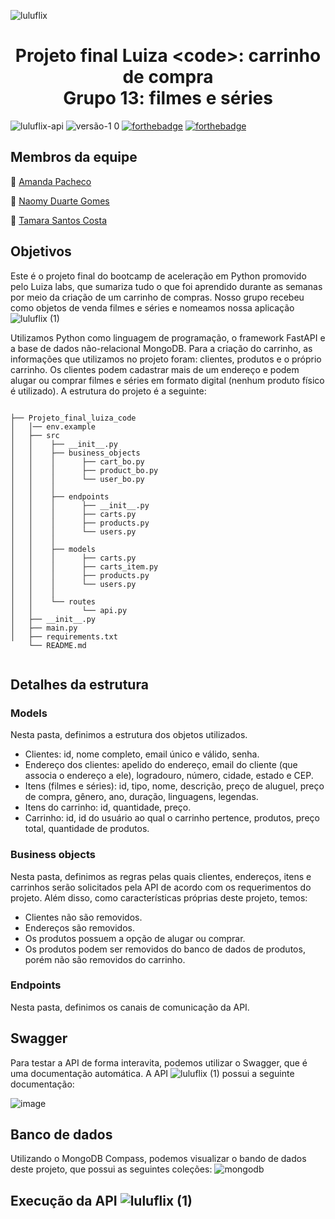 ![luluflix](https://user-images.githubusercontent.com/73078250/195168917-cd8de02a-777c-4d0b-82f8-2d42a8b0d27a.png)

<h1 align='center'> Projeto final Luiza &lt;code&gt;: carrinho de compra <br> Grupo 13: filmes e séries </h1>

![luluflix-api](https://user-images.githubusercontent.com/73078250/195190270-a51615cc-37dd-4021-850e-ab44499aad35.svg)
![versão-1 0](https://user-images.githubusercontent.com/73078250/195189793-cc7802c8-3c9a-4222-939d-7154fb6fc4bf.svg)
[![forthebadge](https://forthebadge.com/images/badges/it-works-why.svg)](https://forthebadge.com)
[![forthebadge](https://forthebadge.com/images/badges/made-with-python.svg)](https://forthebadge.com)


## Membros da equipe
:star2: <a href="https://www.linkedin.com/in/amandapq/"> Amanda Pacheco</a>

:star2: <a href="https://www.linkedin.com/in/naomyduarteg/"> Naomy Duarte Gomes</a>

:star2: <a href="https://www.linkedin.com/in/tamaradscosta/">Tamara Santos Costa</a>


## Objetivos

Este é o projeto final do bootcamp de aceleração em Python promovido pelo Luiza labs, que sumariza tudo o que foi aprendido durante as semanas por meio da criação de um carrinho de compras. Nosso grupo recebeu como objetos de venda filmes e séries e nomeamos nossa aplicação ![luluflix (1)](https://user-images.githubusercontent.com/73078250/195190456-941ad59c-ca69-4e47-89d6-f7060299cba7.svg)

Utilizamos Python como linguagem de programação, o framework FastAPI e a base de dados não-relacional MongoDB. 
Para a criação do carrinho, as informações que utilizamos no projeto foram: clientes, produtos e o próprio carrinho. Os clientes podem cadastrar mais de um endereço e podem alugar ou comprar filmes e séries em formato digital (nenhum produto físico é utilizado). 
A estrutura do projeto é a seguinte:

<pre>
<code>
├── Projeto_final_luiza_code
│   │── env.example
│   ├── src
│   │    ├── __init__.py
│   │    ├── business_objects
│   │    │      ├── cart_bo.py
│   │    │      ├── product_bo.py
│   │    │      └── user_bo.py
│   │    │
│   │    ├── endpoints
│   │    │      ├── __init__.py
│   │    │      ├── carts.py
│   │    │      ├── products.py
│   │    │      └── users.py
│   │    │
│   │    ├── models
│   │    │      ├── carts.py
│   │    │      ├── carts_item.py
│   │    │      ├── products.py
│   │    │      └── users.py
│   │    │
│   │    └── routes
│   │           └── api.py
│   ├── __init__.py
│   ├── main.py
│   ├── requirements.txt
    └── README.md
 </code>
</pre>

## Detalhes da estrutura

### Models
Nesta pasta, definimos a estrutura dos objetos utilizados.
- Clientes: id, nome completo, email único e válido, senha.
- Endereço dos clientes: apelido do endereço, email do cliente (que associa o endereço a ele), logradouro, número, cidade, estado e CEP.
- Itens (filmes e séries): id, tipo, nome, descrição, preço de aluguel, preço de compra, gênero, ano, duração, linguagens, legendas.
- Itens do carrinho: id, quantidade, preço.
- Carrinho: id, id do usuário ao qual o carrinho pertence, produtos, preço total, quantidade de produtos.

### Business objects
Nesta pasta, definimos as regras pelas quais clientes, endereços, itens e carrinhos serão solicitados pela API de acordo com os requerimentos do projeto. Além disso, como características próprias deste projeto, temos:
- Clientes não são removidos.
- Endereços são removidos.
- Os produtos possuem a opção de alugar ou comprar.
- Os produtos podem ser removidos do banco de dados de produtos, porém não são removidos do carrinho. 


### Endpoints
Nesta pasta, definimos os canais de comunicação da API.

## Swagger
Para testar a API de forma interavita, podemos utilizar o Swagger, que é uma documentação automática. A API ![luluflix (1)](https://user-images.githubusercontent.com/73078250/195190456-941ad59c-ca69-4e47-89d6-f7060299cba7.svg) possui a seguinte documentação:

![image](https://user-images.githubusercontent.com/73078250/195184146-e6ad3a4a-1299-472a-a35a-ef70cc620123.png)

## Banco de dados
Utilizando o MongoDB Compass, podemos visualizar o bando de dados deste projeto, que possui as seguintes coleções:
![mongodb](https://user-images.githubusercontent.com/73078250/195186801-d12a0243-c25d-4c97-adde-09fe30ea2198.png)

## Execução da API ![luluflix (1)](https://user-images.githubusercontent.com/73078250/195190456-941ad59c-ca69-4e47-89d6-f7060299cba7.svg)
